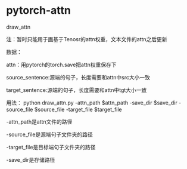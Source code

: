 # pytorch-attn
draw_attn

注：暂时只能用于画基于Tenosr的attn权重，文本文件的attn之后更新

数据：

attn：用pytorch的torch.save把attn权重保存下

source_sentence:源端的句子，长度需要和attn中src大小一致

target_sentence:源端的句子，长度需要和attn中tgt大小一致


用法：
python draw_attn.py -attn_path $attn_path -save_dir $save_dir -source_file $source_file -target_file $target_file

-attn_path是attn文件的路径

-source_file是源端句子文件夹的路径

-target_file是目标端句子文件夹的路径

-save_dir是存储路径

